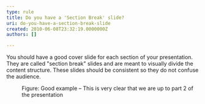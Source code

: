 ```yaml
---
type: rule
title: Do you have a 'Section Break' slide?
uri: do-you-have-a-section-break-slide
created: 2010-06-08T23:32:19.0000000Z
authors: []

---
```




<span class='intro'> <p>You should have a good cover slide for each section of your presentation. They are called &quot;section break&quot; slides and are meant to visually divide the content structure. These slides should be
                    consistent so they do not confuse the audience.
                </p> </span>


  <dl>
    <dt><img class="ms-rteCustom-ImageArea" src="/PublishingImages/CoverSlide.jpg" alt="" /> </dt>
    <dd class="ms-rteCustom-FigureGood">Figure&#58; Good example – This is very clear that we are up to part 2 of the presentation </dd>
</dl>



